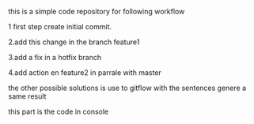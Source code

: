 this is a simple code repository for following workflow

1 first step create initial commit.

2.add this change in the branch feature1

3.add a fix in a hotfix branch

4.add action en feature2 in parrale with master

the other possible solutions is use to gitflow with the sentences genere a same result

this part is the code in console